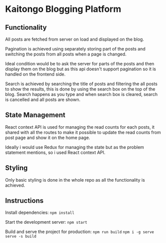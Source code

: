 # Kaitongo Blogging Platform
## Functionality 

All posts are fetched from server on load and displayed on the blog.

Pagination is achieved using separately storing part of the posts and switching the posts from all posts when a page is changed.

Ideal condition would be to ask the server for parts of the posts and then display them on the blog but as this api doesn't support pagination so it is handled on the frontend side.

Search is achieved by searching the title of posts and filtering the all posts to show the results, this is done by using the search box on the top of the blog.
Search happens as you type and when search box is cleared, search is cancelled and all posts are shown.

## State Management
React context API is used for managing the read counts for each posts, it shared with all the routes to make it possible to update the read counts from post page and show it on the home page.

Ideally i would use Redux for managing the state but as the problem statement mentions, so i used React context API.


## Styling
Only basic styling is done in the whole repo as all the functionality is achieved.

## Instructions

Install dependencies:
`npm install`

Start the development server:
`npm start`

Build and  serve the project for production:
`npm run build`
`npm i -g serve`
`serve -s build`
